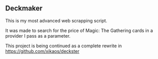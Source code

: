 ## Deckmaker


This is my most advanced web scrapping script.


It was made to search for the price of Magic: The Gathering cards in a provider I pass as a parameter. 


This project is being continued as a complete rewrite in https://github.com/xikaos/deckster





